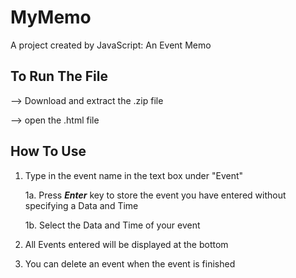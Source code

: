 # MyMemo
A project created by JavaScript: An Event Memo

## To Run The File
--> Download and extract the .zip file

--> open the .html file 

## How To Use

1. Type in the event name in the text box under "Event" 

	1a. Press **_Enter_** key to store the event you have entered without specifying a Data and Time
	
	1b. Select the Data and Time of your event
	
2. All Events entered will be displayed at the bottom
3. You can delete an event when the event is finished 

  
  




